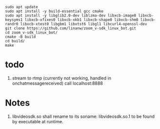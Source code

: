 ```
sudo apt update
sudo apt install -y build-essential gcc cmake
sudo apt install -y libglib2.0-dev liblzma-dev libxcb-image0 libxcb-keysyms1 libxcb-xfixes0 libxcb-xkb1 libxcb-shape0 libxcb-shm0 libxcb-randr0 libxcb-xtest0 libgbm1 libxtst6 libgl1 libcurl4-openssl-dev
git clone https://github.com/linanw/zoom_v-sdk_linux_bot.git
cd zoom_v-sdk_linux_bot/
cmake -B build
cd build/
make
```

# todo
1. stream to rtmp (currently not working, handled in onchatmessagereceived)
call localhost:8888


# Notes
1. libvideosdk.so shall rename to its soname: libvideosdk.so.1 to be found by executable at runtime.